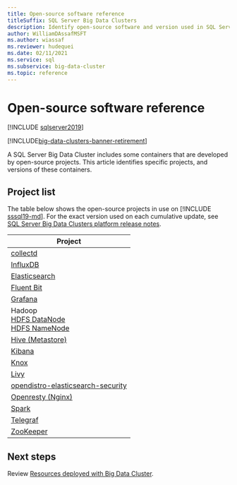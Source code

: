 ```yaml
---
title: Open-source software reference
titleSuffix: SQL Server Big Data Clusters
description: Identify open-source software and version used in SQL Server Big Data Clusters.
author: WilliamDAssafMSFT
ms.author: wiassaf
ms.reviewer: hudequei
ms.date: 02/11/2021
ms.service: sql
ms.subservice: big-data-cluster
ms.topic: reference
---
```


# Open-source software reference

[!INCLUDE [sqlserver2019](../includes/applies-to-version/sqlserver2019.md)]

[!INCLUDE[big-data-clusters-banner-retirement](../includes/bdc-banner-retirement.md)]

A SQL Server Big Data Cluster includes some containers that are developed by open-source projects. This article identifies specific projects, and versions of these containers.

## Project list

The table below shows the open-source projects in use on [!INCLUDE [sssql19-md](../includes/sssql19-md.md)]. For the exact version used on each cumulative update, see [SQL Server Big Data Clusters platform release notes](release-notes-big-data-cluster.md).

| Project |
|--|
| [collectd](https://collectd.org/) |
| [InfluxDB](https://www.influxdata.com) |
| [Elasticsearch](https://www.elastic.co/) |
| [Fluent Bit](https://docs.fluentbit.io/manual/about/what-is-fluent-bit) |
| [Grafana](https://grafana.com/) |
| Hadoop <br/>[HDFS DataNode](concept-storage-pool.md)<br/>[HDFS NameNode](https://cwiki.apache.org/confluence/display/HADOOP2/NameNode) |
| [Hive (Metastore)](https://hive.apache.org/) |
| [Kibana](https://www.elastic.co/kibana) |
| [Knox](https://knox.apache.org/) |
| [Livy](https://livy.apache.org/) |
| [opendistro-elasticsearch-security](https://www.elastic.co/what-is/elastic-stack-security) |
| [Openresty (Nginx)](https://openresty.org/) |
| [Spark](configure-spark-hdfs.md) |
| [Telegraf](https://docs.influxdata.com/telegraf/) |
| [ZooKeeper](https://cwiki.apache.org/confluence/display/zookeeper) |

## Next steps

Review [Resources deployed with Big Data Cluster](concept-architecture-pods.md).